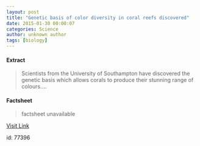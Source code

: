 ```yaml
---
layout: post
title: "Genetic basis of color diversity in coral reefs discovered"
date: 2015-01-30 00:00:07
categories: Science
author: unknown author
tags: [biology]
---
```



#### Extract
>Scientists from the University of Southampton have discovered the genetic basis which allows corals to produce their stunning range of colours....

#### Factsheet
>factsheet unavailable

[Visit Link](http://phys.org/news341775678.html)

id:   77396



